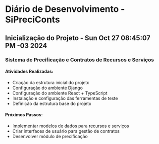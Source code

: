 # Diário de Desenvolvimento - SiPreciConts

## Inicialização do Projeto - Sun Oct 27 08:45:07 PM -03 2024
### Sistema de Precificação e Contratos de Recursos e Serviços

#### Atividades Realizadas:
- Criação da estrutura inicial do projeto
- Configuração do ambiente Django
- Configuração do ambiente React + TypeScript
- Instalação e configuração das ferramentas de teste
- Definição da estrutura base do projeto

#### Próximos Passos:
- Implementar modelos de dados para recursos e serviços
- Criar interfaces de usuário para gestão de contratos
- Desenvolver módulo de precificação

